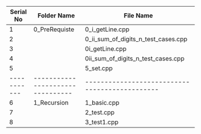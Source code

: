 | Serial No | Folder Name                    | File Name                                    |
|-----------|--------------------------------|----------------------------------------------|
| 1         | 0_PreRequiste                  | 0_i_getLine.cpp                               |
| 2         |                                | 0_ii_sum_of_digits_n_test_cases.cpp           |
| 3         |                                | 0i_getLine.cpp                                |
| 4         |                                | 0ii_sum_of_digits_n_test_cases.cpp            |
| 5         |                                | 5_set.cpp                                     |
|-----------|--------------------------------|----------------------------------------------|
| 6         | 1_Recursion                    | 1_basic.cpp                                   |
| 7         |                                | 2_test.cpp                                    |
| 8         |                                | 3_test1.cpp                                   |